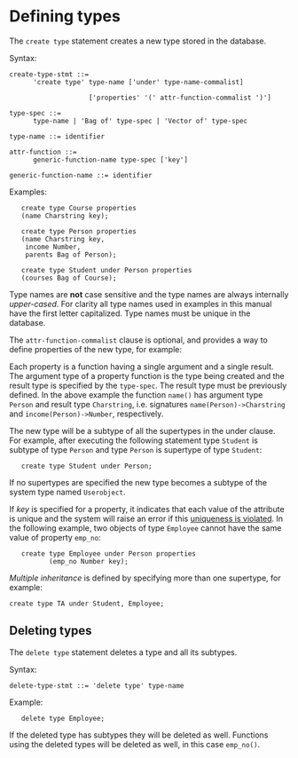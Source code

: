 # Defining types

The `create type` statement creates a new type stored in the database.

Syntax:
```
create-type-stmt ::=
      'create type' type-name ['under' type-name-commalist]

                    ['properties' '(' attr-function-commalist ')']

type-spec ::= 
      type-name | 'Bag of' type-spec | 'Vector of' type-spec

type-name ::= identifier

attr-function ::= 
      generic-function-name type-spec ['key']

generic-function-name ::= identifier
```
Examples:
```
   create type Course properties
   (name Charstring key);

   create type Person properties
   (name Charstring key,
    income Number,
    parents Bag of Person);

   create type Student under Person properties
   (courses Bag of Course);
```

Type names are **not** case sensitive and the type names are always
internally *upper-cased*. For clarity all type names used in examples
in this manual have the first letter capitalized. Type names must be
unique in the database.

The `attr-function-commalist` clause is optional, and provides a way
to define properties of the new type, for example:

Each property is a function having a single argument and a single
result. The argument type of a property function is the type being
created and the result type is specified by the `type-spec`. The
result type must be previously defined. In the above example the
function `name()` has argument type `Person` and result type
`Charstring`, i.e. signatures `name(Person)->Charstring` and
`income(Person)->Number`, respectively.

The new type will be a subtype of all the supertypes in the under
clause. For example, after executing the following statement type
`Student` is subtype of type `Person` and type `Person` is supertype
of type `Student`:

```
   create type Student under Person;
```

If no supertypes are specified the new type becomes a subtype of the
system type named `Userobject`.

If *key* is specified for a property, it indicates that each value of
the attribute is unique and the system will raise an error if this
[uniqueness is violated](updates.md#cardinality-constraints). In the following
example, two objects of type `Employee` cannot have the same value of
property `emp_no`:

```
   create type Employee under Person properties
          (emp_no Number key);
```

*Multiple inheritance* is defined by specifying more than one
supertype, for example:

```
create type TA under Student, Employee;
```

## Deleting types

The `delete type` statement deletes a type and all its subtypes.

Syntax:
```
delete-type-stmt ::= 'delete type' type-name
```
Example:
```
   delete type Employee;
```

If the deleted type has subtypes they will be deleted as well. Functions
using the deleted types will be deleted as well, in this case
`emp_no()`.
